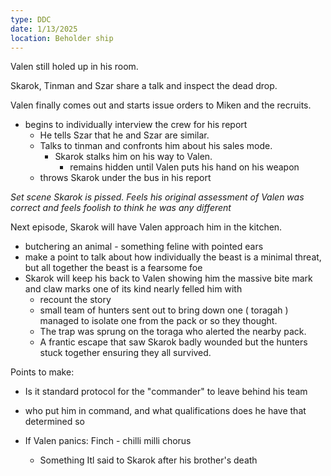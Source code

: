 ```yaml
---
type: DDC
date: 1/13/2025
location: Beholder ship 
---
```


Valen still holed up in his room. 

Skarok, Tinman and Szar share a talk and inspect the dead drop.

Valen finally comes out and starts issue orders to Miken and the recruits. 
- begins to individually interview the crew for his report
	- He tells Szar that he and Szar are similar.
	- Talks to tinman and confronts him about his sales mode.
		- Skarok stalks him on his way to Valen.
			- remains hidden until Valen puts his hand on his weapon
	- throws Skarok under the bus in his report


*Set scene
Skarok is pissed. Feels his original assessment of Valen was correct and feels foolish to think he was any different*

Next episode, Skarok will have Valen approach him in the kitchen. 
- butchering an animal - something feline with pointed ears
- make a point to talk about how individually the beast is a minimal threat, but all together the beast is a fearsome foe
- Skarok will keep his back to Valen showing him the massive bite mark and claw marks one of its kind nearly felled him with
	- recount the story
	- small team of hunters sent out to bring down one ( toragah ) managed to isolate one from the pack or so they thought. 
	- The trap was sprung on the toraga who alerted the nearby pack. 
	- A frantic escape that saw Skarok badly wounded but the hunters stuck together ensuring they all survived.

Points to make:

- Is it standard protocol for the "commander" to leave behind his team
- who put him in command, and what qualifications does he have that determined so

- If Valen panics: Finch - chilli milli chorus
	- Something Itl said to Skarok after his brother's death